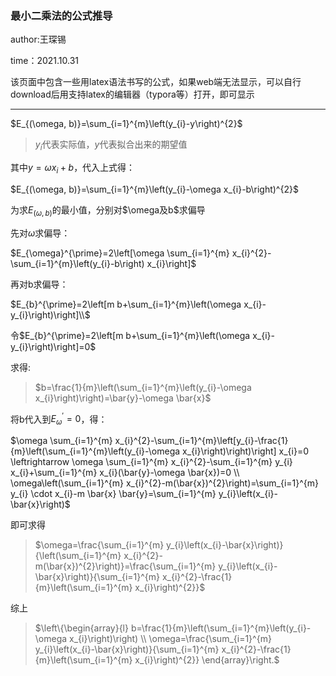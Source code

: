 ### 最小二乘法的公式推导

author:王琛锡				

time：2021.10.31

该页面中包含一些用latex语法书写的公式，如果web端无法显示，可以自行download后用支持latex的编辑器（typora等）打开，即可显示

------

$E_{(\omega, b)}=\sum_{i=1}^{m}\left(y_{i}-y\right)^{2}$

> $y_{i}$代表实际值，$y$代表拟合出来的期望值

其中$y=\omega x_{i}+b$，代入上式得：

$E_{(\omega, b)}=\sum_{i=1}^{m}\left(y_{i}-\omega x_{i}-b\right)^{2}$

为求$E_{(\omega, b)}$的最小值，分别对$\omega及b$求偏导

先对${\omega}$求偏导：

$E_{\omega}^{\prime}=2\left[\omega \sum_{i=1}^{m} x_{i}^{2}-\sum_{i=1}^{m}\left(y_{i}-b\right) x_{i}\right]$

再对b求偏导：

$E_{b}^{\prime}=2\left[m b+\sum_{i=1}^{m}\left(\omega x_{i}-y_{i}\right)\right]\\$

令$E_{b}^{\prime}=2\left[m b+\sum_{i=1}^{m}\left(\omega x_{i}-y_{i}\right)\right]=0$

求得:

> $b=\frac{1}{m}\left(\sum_{i=1}^{m}\left(y_{i}-\omega x_{i}\right)\right)=\bar{y}-\omega \bar{x}$

将b代入到$E_{\omega}^{\prime}=0$，得：

$\omega \sum_{i=1}^{m} x_{i}^{2}-\sum_{i=1}^{m}\left[y_{i}-\frac{1}{m}\left(\sum_{i=1}^{m}\left(y_{i}-\omega x_{i}\right)\right)\right] x_{i}=0 \leftrightarrow \omega \sum_{i=1}^{m} x_{i}^{2}-\sum_{i=1}^{m} y_{i} x_{i}+\sum_{i=1}^{m} x_{i}(\bar{y}-\omega \bar{x})=0 \\
\omega\left(\sum_{i=1}^{m} x_{i}^{2}-m(\bar{x})^{2}\right)=\sum_{i=1}^{m} y_{i} \cdot x_{i}-m \bar{x} \bar{y}=\sum_{i=1}^{m} y_{i}\left(x_{i}-\bar{x}\right)$

即可求得

> $\omega=\frac{\sum_{i=1}^{m} y_{i}\left(x_{i}-\bar{x}\right)}{\left(\sum_{i=1}^{m} x_{i}^{2}-m(\bar{x})^{2}\right)}=\frac{\sum_{i=1}^{m} y_{i}\left(x_{i}-\bar{x}\right)}{\sum_{i=1}^{m} x_{i}^{2}-\frac{1}{m}\left(\sum_{i=1}^{m} x_{i}\right)^{2}}$

综上

> $\left\{\begin{array}{l}
> b=\frac{1}{m}\left(\sum_{i=1}^{m}\left(y_{i}-\omega x_{i}\right)\right) \\
> \omega=\frac{\sum_{i=1}^{m} y_{i}\left(x_{i}-\bar{x}\right)}{\sum_{i=1}^{m} x_{i}^{2}-\frac{1}{m}\left(\sum_{i=1}^{m} x_{i}\right)^{2}}
> \end{array}\right.$



